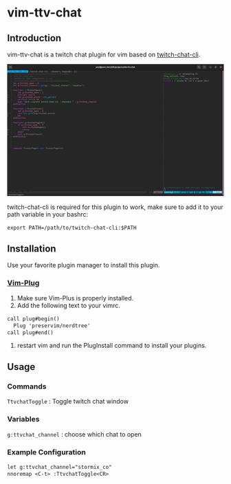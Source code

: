 # vim-ttv-chat

## Introduction

vim-ttv-chat is a twitch chat plugin for vim based on [twitch-chat-cli](https://github.com/martinbjeldbak/twitch-chat-cli).

![vim-ttv-chat screenshot](https://github.com/Younase/vim-ttv-chat/blob/main/screenshot.png?raw=true)

twitch-chat-cli is required for this plugin to work, make sure to add it to your path variable in your bashrc:
```
export PATH=/path/to/twitch-chat-cli:$PATH
```

## Installation

Use your favorite plugin manager to install this plugin.

### [Vim-Plug](https://github.com/junegunn/vim-plug)

1. Make sure Vim-Plus is properly installed.
1. Add the following text to your vimrc.
```vim
call plug#begin()
  Plug 'preservim/nerdtree'
call plug#end()
```
1. restart vim and run the PlugInstall command to install your plugins.

## Usage

### Commands

`TtvchatToggle` : Toggle twitch chat window

### Variables

`g:ttvchat_channel` : choose which chat to open

### Example Configuration

```vim
let g:ttvchat_channel="stormix_co"
nnoremap <C-t> :TtvchatToggle<CR>
```

